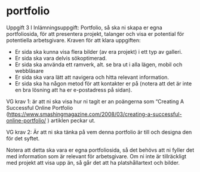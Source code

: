 # portfolio
Uppgift 3
I Inlämningsuppgift: Portfolio, så ska ni skapa er egna portfoliosida, för att presentera projekt, talanger och visa er potential för potentiella arbetsgivare. Kraven för att klara uppgiften:

- Er sida ska kunna visa flera bilder (av era projekt) i ett typ av galleri.
- Er sida ska vara delvis sökoptimerad.
- Er sida ska använda ett ramverk, alt. se bra ut i alla lägen, mobil och webbläsare
- Er sida ska vara lätt att navigera och hitta relevant information.
- Er sida ska ha någon metod för att kontakter er på (notera att det är inte en bra lösning att ha er e-postadress på sidan).

VG krav 1: är att ni ska visa hur ni tagit er an poängerna som “Creating A Successful Online Portfolio (https://www.smashingmagazine.com/2008/03/creating-a-successful-online-portfolio/ ) artiklen peckar ut.

VG krav 2: Är att ni ska tänka på vem denna portfolio är till och designa den för det syftet. 

Notera att detta ska vara er egna portfoliosida, så det behövs att ni fyller det med information som är relevant för arbetsgivare. Om ni inte är tillräckligt med projekt att visa upp än, så går det att ha platshållartext och bilder.

